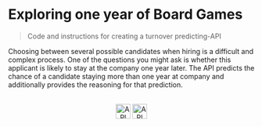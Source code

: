 # Exploring one year of Board Games
 
> Code and instructions for creating a turnover predicting-API

Choosing between several possible candidates when hiring is a 
difficult and complex process. One of the questions you might ask
is whether this applicant is likely to stay at the company one year later. 
The API predicts the chance of a candidate staying more than one year
at company and additionally provides the reasoning for that prediction.   

<div align="center">
  <br>
  <img src="https://img.shields.io/badge/MADE%20WITH-PYTHON%20-red?style=for-the-badge"
      alt="API stability" height="30"/>
  <img src="https://img.shields.io/badge/SERVED%20WITH-Heroku-blue?style=for-the-badge"
      alt="API stability" height="30"/>
</div>

